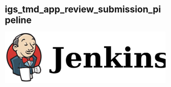 # igs_tmd_app_review_submission_pipeline

![Jenkins Logo](https://github.com/weitsunglin/igs_tmd_app_review_submission_pipeline/blob/main/Jenkins_logo_with_title.svg.png)
